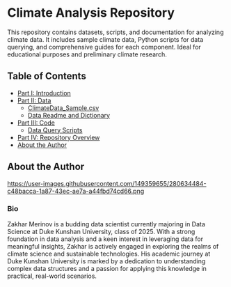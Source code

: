 # Climate Analysis Repository

This repository contains datasets, scripts, and documentation for analyzing climate data. It includes sample climate data, Python scripts for data querying, and comprehensive guides for each component. Ideal for educational purposes and preliminary climate research.

## Table of Contents

- [Part I: Introduction](#part-i-introduction)
- [Part II: Data](#part-ii-data)
    - [ClimateData_Sample.csv](#climatedata_samplecsv)
    - [Data Readme and Dictionary](#data-readme-and-dictionary)
- [Part III: Code](#part-iii-code)
    - [Data Query Scripts](#data-query-scripts)
- [Part IV: Repository Overview](#part-iv-repository-overview)
- [About the Author](#about-the-author)

## About the Author

https://user-images.githubusercontent.com/149359655/280634484-c48bacca-1a87-43ec-ae7a-a44fbd74cd66.png

### Bio

Zakhar Merinov is a budding data scientist currently majoring in Data Science at Duke Kunshan University, class of 2025. With a strong foundation in data analysis and a keen interest in leveraging data for meaningful insights, Zakhar is actively engaged in exploring the realms of climate science and sustainable technologies. His academic journey at Duke Kunshan University is marked by a dedication to understanding complex data structures and a passion for applying this knowledge in practical, real-world scenarios.


